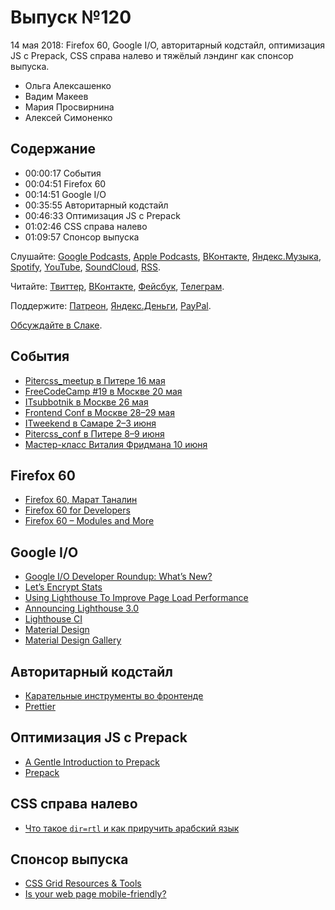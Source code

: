 # Выпуск №120

14 мая 2018: Firefox 60, Google I/O, авторитарный кодстайл, оптимизация JS с Prepack, CSS справа налево и тяжёлый лэндинг как спонсор выпуска.

- Ольга Алексашенко
- Вадим Макеев
- Мария Просвирнина
- Алексей Симоненко

## Содержание

- 00:00:17 События
- 00:04:51 Firefox 60
- 00:14:51 Google I/O
- 00:35:55 Авторитарный кодстайл
- 00:46:33 Оптимизация JS с Prepack
- 01:02:46 CSS справа налево
- 01:09:57 Спонсор выпуска

Слушайте: [Google Podcasts](https://podcasts.google.com/?feed=aHR0cHM6Ly93ZWItc3RhbmRhcmRzLnJ1L3BvZGNhc3QvZmVlZC8), [Apple Podcasts](https://itunes.apple.com/podcast/id1080500016), [ВКонтакте](https://vk.com/podcasts-32017543), [Яндекс.Музыка](https://music.yandex.ru/album/6245956), [Spotify](https://open.spotify.com/show/3rzAcADjpBpXt73L0epTjV), [YouTube](https://www.youtube.com/playlist?list=PLMBnwIwFEFHcwuevhsNXkFTcadeX5R1Go), [SoundCloud](https://soundcloud.com/web-standards), [RSS](https://web-standards.ru/podcast/feed/).

Читайте: [Твиттер](https://twitter.com/webstandards_ru), [ВКонтакте](https://vk.com/webstandards_ru), [Фейсбук](https://www.facebook.com/webstandardsru), [Телеграм](https://t.me/webstandards_ru).

Поддержите: [Патреон](https://www.patreon.com/webstandards_ru), [Яндекс.Деньги](https://money.yandex.ru/to/41001119329753), [PayPal](https://www.paypal.me/pepelsbey).

[Обсуждайте в Слаке](http://slack.web-standards.ru/).

## События

- [Pitercss_meetup в Питере 16 мая](https://pitercss.timepad.ru/event/719233/)
- [FreeCodeCamp #19 в Москве 20 мая](https://www.facebook.com/events/377045849449717/)
- [ITsubbotnik в Москве 26 мая](https://events.epam.com/events/it-subbotnik-2018-spring)
- [Frontend Conf в Москве 28–29 мая](http://frontendconf.ru/)
- [ITweekend в Самаре 2–3 июня](https://events.epam.com/events/it-weekend-samara)
- [Pitercss_conf в Питере 8–9 июня](https://pitercss.com/)
- [Мастер-класс Виталия Фридмана 10 июня](https://htmlacademy.timepad.ru/event/723197/)

## Firefox 60

- [Firefox 60, Марат Таналин](http://tanalin.com/blog/2018/05/firefox-60/)
- [Firefox 60 for Developers](https://developer.mozilla.org/en-US/Firefox/Releases/60)
- [Firefox 60 – Modules and More](https://hacks.mozilla.org/2018/05/firefox-60-modules-and-more/)

## Google I/O

- [Google I/O Developer Roundup: What’s New?](https://www.smashingmagazine.com/2018/05/google-io-2018/)
- [Let’s Encrypt Stats](https://letsencrypt.org/stats/)
- [Using Lighthouse To Improve Page Load Performance](https://developers.google.com/web/updates/2018/05/lighthouse)
- [Announcing Lighthouse 3.0](https://developers.google.com/web/updates/2018/05/lighthouse3)
- [Lighthouse CI](https://github.com/ebidel/lighthouse-ci)
- [Material Design](https://material.io/)
- [Material Design Gallery](https://material.io/tools/gallery/)

## Авторитарный кодстайл

- [Карательные инструменты во фронтенде](https://medium.com/p/e5dd05b78b97)
- [Prettier](https://prettier.io/)

## Оптимизация JS с Prepack

- [A Gentle Introduction to Prepack](https://gist.github.com/gaearon/d85dccba72b809f56a9553972e5c33c4)
- [Prepack](https://prepack.io/)

## CSS справа налево

- [Что такое `dir=rtl` и как приручить арабский язык](https://habr.com/p/358148/)

## Спонсор выпуска

- [CSS Grid Resources & Tools](https://cssgrid.cc/)
- [Is your web page mobile-friendly?](https://search.google.com/test/mobile-friendly)
